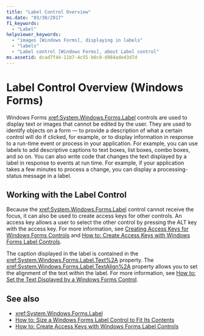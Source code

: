 ```yaml
---
title: "Label Control Overview"
ms.date: "03/30/2017"
f1_keywords: 
  - "Label"
helpviewer_keywords: 
  - "images [Windows Forms], displaying in labels"
  - "labels"
  - "Label control [Windows Forms], about Label control"
ms.assetid: dcad7f44-11b7-4c55-b0c0-d984ade43d7d
---
```

# Label Control Overview (Windows Forms)
Windows Forms <xref:System.Windows.Forms.Label> controls are used to display text or images that cannot be edited by the user. They are used to identify objects on a form — to provide a description of what a certain control will do if clicked, for example, or to display information in response to a run-time event or process in your application. For example, you can use labels to add descriptive captions to text boxes, list boxes, combo boxes, and so on. You can also write code that changes the text displayed by a label in response to events at run time. For example, if your application takes a few minutes to process a change, you can display a processing-status message in a label.  
  
## Working with the Label Control  
 Because the <xref:System.Windows.Forms.Label> control cannot receive the focus, it can also be used to create access keys for other controls. An access key allows a user to select the other control by pressing the ALT key with the access key. For more information, see [Creating Access Keys for Windows Forms Controls](how-to-create-access-keys-for-windows-forms-controls.md) and [How to: Create Access Keys with Windows Forms Label Controls](how-to-create-access-keys-with-windows-forms-label-controls.md).  
  
 The caption displayed in the label is contained in the <xref:System.Windows.Forms.Label.Text%2A> property. The <xref:System.Windows.Forms.Label.TextAlign%2A> property allows you to set the alignment of the text within the label. For more information, see [How to: Set the Text Displayed by a Windows Forms Control](how-to-set-the-text-displayed-by-a-windows-forms-control.md).  
  
## See also

- <xref:System.Windows.Forms.Label>
- [How to: Size a Windows Forms Label Control to Fit Its Contents](how-to-size-a-windows-forms-label-control-to-fit-its-contents.md)
- [How to: Create Access Keys with Windows Forms Label Controls](how-to-create-access-keys-with-windows-forms-label-controls.md)
